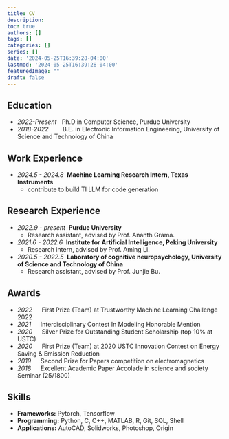 ```yaml
---
title: CV
description:
toc: true
authors: []
tags: []
categories: []
series: []
date: '2024-05-25T16:39:28-04:00'
lastmod: '2024-05-25T16:39:28-04:00'
featuredImage: ""
draft: false
---
```


## Education
- *2022-Present* &#160; Ph.D in Computer Science, Purdue University
- *2018-2022* &#8195;&#8194;&#160; B.E. in Electronic Information Engineering, University of Science and Technology of China

## Work Experience

- *2024.5 - 2024.8* &#160;**Machine Learning Research Intern, Texas Instruments**
  - contribute to build TI LLM for code generation

## Research Experience
- *2022.9 - present* &#160;**Purdue University**
  - Research assistant, advised by Prof. Ananth Grama.
- *2021.6 - 2022.6* &#160;**Institute for Artificial Intelligence, Peking University**
  - Research intern, advised by Prof. Aming Li.
- *2020.5 - 2022.5* &#160;**Laboratory of cognitive neuropsychology, University of Science and Technology of China**
  - Research assistant, advised by Prof. Junjie Bu.


## Awards
- *2022* &#8195; First Prize (Team) at Trustworthy Machine Learning Challenge 2022
- *2021* &#8195; Interdisciplinary Contest In Modeling Honorable Mention
- *2020* &#8195; Silver Prize for Outstanding Student Scholarship (top 10% at USTC)
- *2020* &#8195; First Prize (Team) at 2020 USTC Innovation Contest on Energy Saving & Emission Reduction
- *2019* &#8195; Second Prize for Papers competition on electromagnetics
- *2018* &#8195; Excellent Academic Paper Accolade in science and society Seminar (25/1800)

## Skills
- **Frameworks:** Pytorch, Tensorflow
- **Programming:** Python, C, C++, MATLAB, R, Git, SQL, Shell
- **Applications:** AutoCAD, Solidworks, Photoshop, Origin

<!-- ## Professional Service

- **Reviewer**
    - ICML 2023, ICASSP 2023 -->